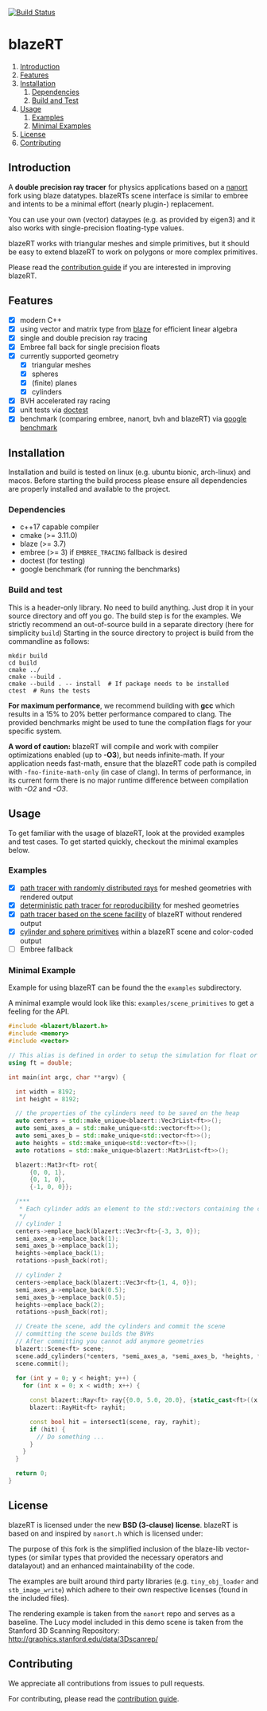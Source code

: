 [![Build Status](https://travis-ci.com/cstatz/blazert.svg?token=MzD1bv55cBzChUswxdrj&branch=develop)](https://travis-ci.com/cstatz/blazert)

# blazeRT

1. [Introduction](#introduction)
2. [Features](#features)
3. [Installation](#installation)
    1. [Dependencies](#dependencies)
    2. [Build and Test](#build-and-test)
4. [Usage](#usage)
    1. [Examples](#examples)
    2. [Minimal Examples](#minimal-example)
5. [License](#license)
6. [Contributing](#contributing)

## Introduction
A **double precision ray tracer** for physics applications based on a [nanort](https://github.com/lighttransport/nanort) fork using blaze datatypes. blazeRTs scene interface is similar to embree and intents to be a minimal effort (nearly plugin-) replacement. 

You can use your own (vector) dataypes (e.g. as provided by eigen3) and it also works with single-precision floating-type values.

blazeRT works with triangular meshes and simple primitives, but it should be easy to extend blazeRT 
to work on polygons or more complex primitives.

Please read the [contribution guide](CONTRIBUTING.md) if you are interested in improving blazeRT.

## Features
- [x] modern C++
- [x] using vector and matrix type from [blaze](https://bitbucket.org/blaze-lib/blaze/src/master/) for efficient linear algebra
- [x] single and double precision ray tracing 
- [x] Embree fall back for single precision floats
- [x] currently supported geometry
    - [x] triangular meshes
    - [x] spheres
    - [x] (finite) planes
    - [x] cylinders
- [x] BVH accelerated ray racing
- [x] unit tests via [doctest](https://github.com/onqtam/doctest)
- [x] benchmark (comparing embree, nanort, bvh and blazeRT) via [google benchmark](https://github.com/google/benchmark)

## Installation
Installation and build is tested on linux (e.g. ubuntu bionic, arch-linux) and macos.
Before starting the build process please ensure all dependencies are properly installed and available to the project.

### Dependencies
 * c++17 capable compiler
 * cmake (>= 3.11.0)
 * blaze (>= 3.7)
 * embree (>= 3) if ```EMBREE_TRACING``` fallback is desired
 * doctest (for testing)
 * google benchmark (for running the benchmarks)

### Build and test
This is a header-only library. No need to build anything. Just drop it in your source directory and off you go.
The build step is for the examples.
We strictly recommend an out-of-source build in a separate directory (here for simplicity ```build```) 
Starting in the source directory to project is build from the commandline as follows:
```shell script
mkdir build
cd build 
cmake ../ 
cmake --build .
cmake --build . -- install  # If package needs to be installed 
ctest  # Runs the tests
```

**For maximum performance**, we recommend building with **gcc** which results in a 15% to 20% better performance
compared to clang. The provided benchmarks might be used to tune the compilation flags for your specific system.

**A word of caution:** blazeRT will compile and work with compiler optimizations enabled (up to **-O3**), but needs infinite-math. If your application needs fast-math, ensure that the blazeRT code path is compiled with `-fno-finite-math-only` (in case of clang). In terms of performance, in its current form there is no major runtime difference between compilation with *-O2* and *-O3*. 

## Usage
To get familiar with the usage of blazeRT, look at the provided examples and test cases. To get started quickly,
checkout the minimal examples below.
### Examples
- [x] [path tracer with randomly distributed rays](examples/path_tracer) for meshed geometries with rendered output
- [x] [deterministic path tracer for reproducibility](examples/renderer) for meshed geometries
- [x] [path tracer based on the scene facility](examples/scene_mesh) of blazeRT without rendered output
- [x] [cylinder and sphere primitives](examples/scene_primitives) within a blazeRT scene and color-coded output
- [ ] Embree fallback

### Minimal Example
Example for using blazeRT can be found the the `examples` subdirectory.

A minimal example would look like this:
```examples/scene_primitives``` to get a feeling for the API.
```c++
#include <blazert/blazert.h>
#include <memory>
#include <vector>

// This alias is defined in order to setup the simulation for float or double, depending on what you want to do.
using ft = double;

int main(int argc, char **argv) {

  int width = 8192;
  int height = 8192;

  // the properties of the cylinders need to be saved on the heap
  auto centers = std::make_unique<blazert::Vec3rList<ft>>();
  auto semi_axes_a = std::make_unique<std::vector<ft>>();
  auto semi_axes_b = std::make_unique<std::vector<ft>>();
  auto heights = std::make_unique<std::vector<ft>>();
  auto rotations = std::make_unique<blazert::Mat3rList<ft>>();

  blazert::Mat3r<ft> rot{
      {0, 0, 1},
      {0, 1, 0},
      {-1, 0, 0}};

  /***
   * Each cylinder adds an element to the std::vectors containing the corresponding parameters
   */
  // cylinder 1
  centers->emplace_back(blazert::Vec3r<ft>{-3, 3, 0});
  semi_axes_a->emplace_back(1);
  semi_axes_b->emplace_back(1);
  heights->emplace_back(1);
  rotations->push_back(rot);

  // cylinder 2
  centers->emplace_back(blazert::Vec3r<ft>{1, 4, 0});
  semi_axes_a->emplace_back(0.5);
  semi_axes_b->emplace_back(0.5);
  heights->emplace_back(2);
  rotations->push_back(rot);

  // Create the scene, add the cylinders and commit the scene
  // committing the scene builds the BVHs
  // After committing you cannot add anymore geometries
  blazert::Scene<ft> scene;
  scene.add_cylinders(*centers, *semi_axes_a, *semi_axes_b, *heights, *rotations);
  scene.commit();
  
  for (int y = 0; y < height; y++) {
    for (int x = 0; x < width; x++) {

      const blazert::Ray<ft> ray{{0.0, 5.0, 20.0}, {static_cast<ft>((x / ft(width)) - 0.5), static_cast<ft>((y / ft(height)) - 0.5), ft(-1.)}};
      blazert::RayHit<ft> rayhit;

      const bool hit = intersect1(scene, ray, rayhit);
      if (hit) { 
        // Do something ...
      }
    }
  }

  return 0;
}
```
## License

blazeRT is licensed under the new **BSD (3-clause) license**.
blazeRT is based on and inspired by `nanort.h` which is licensed under:

The purpose of this fork is the simplified inclusion of the blaze-lib vector-types (or similar types that provided the necessary operators and datalayout) and an enhanced maintainability of the code.

The examples are built around third party libraries (e.g. `tiny_obj_loader` and `stb_image_write`) which adhere to their own respective licenses (found in the included files).

The rendering example is taken from the `nanort` repo and serves as a baseline. The Lucy model included in this demo scene is taken from the Stanford 3D Scanning Repository: http://graphics.stanford.edu/data/3Dscanrep/

## Contributing
We appreciate all contributions from issues to pull requests.

For contributing, please read the [contribution guide](CONTRIBUTING.md).
